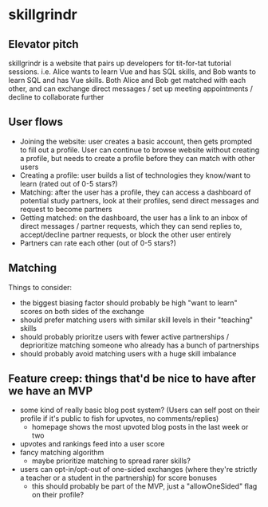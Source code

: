 # skillgrindr

## Elevator pitch

skillgrindr is a website that pairs up developers for tit-for-tat tutorial sessions.
i.e. Alice wants to learn Vue and has SQL skills, and Bob wants to learn SQL and has Vue skills. Both Alice and Bob get matched with each other, and can exchange direct messages / set up meeting appointments / decline to collaborate further

## User flows

- Joining the website: user creates a basic account, then gets prompted to fill out a profile. User can continue to browse website without creating a profile, but needs to create a profile before they can match with other users
- Creating a profile: user builds a list of technologies they know/want to learn (rated out of 0-5 stars?)
- Matching: after the user has a profile, they can access a dashboard of potential study partners, look at their profiles, send direct messages and request to become partners
- Getting matched: on the dashboard, the user has a link to an inbox of direct messages / partner requests, which they can send replies to, accept/decline partner requests, or block the other user entirely
- Partners can rate each other (out of 0-5 stars?)

## Matching

Things to consider:

- the biggest biasing factor should probably be high "want to learn" scores on both sides of the exchange
- should prefer matching users with similar skill levels in their "teaching" skills
- should probably prioritze users with fewer active partnerships / deprioritize matching someone who already has a bunch of partnerships
- should probably avoid matching users with a huge skill imbalance

## Feature creep: things that'd be nice to have after we have an MVP

- some kind of really basic blog post system? (Users can self post on their profile if it's public to fish for upvotes, no comments/replies)
  - homepage shows the most upvoted blog posts in the last week or two
- upvotes and rankings feed into a user score
- fancy matching algorithm
  - maybe prioritize matching to spread rarer skills?
- users can opt-in/opt-out of one-sided exchanges (where they're strictly a teacher or a student in the partnership) for score bonuses
  - this should probably be part of the MVP, just a "allowOneSided" flag on their profile?
